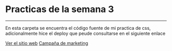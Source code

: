 # Practicas de la semana 3 #
-----------------------------
En esta carpeta se encuentra el código fuente de mi practica de css, adicionalmente hice el deploy que peude consultarse en el siguiente enlace


[Ver el sitio web](https://vaccines-82d85.web.app/)
[Campaña de marketing](https://docs.google.com/document/d/1lRdTkIQ6aj-CW8EDZx21NZhb6y-qu24Dhfc-TVEmz4M/edit?usp=sharing)
